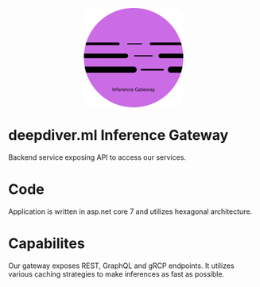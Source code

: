 <p align="center">
  <img src="./iglogo.png" align="center" width="200" style="border-radius: 20px;"/>
</p>

# deepdiver.ml Inference Gateway
Backend service exposing API to access our services.

# Code
Application is written in asp.net core 7 and utilizes hexagonal architecture.

# Capabilites
Our gateway exposes REST, GraphQL and gRCP endpoints. It utilizes various caching strategies to make inferences as fast as possible.